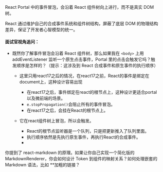

React Portal 中的事件冒泡，会沿着 React 组件树向上进行，而不是真实 DOM 树。

React 通过维护自己的合成事件系统和组件树结构，屏蔽了底层 DOM 的物理结构差异，保证了开发者心智模型的统一。


#### 面试官视角追问：


- 既然你了解事件冒泡会沿着 React 组件树，那么如果我在 `<body>` 上用 addEventListener 监听一个原生点击事件，Portal 里的点击会触发它吗？触发顺序是怎样的？（提示：这涉及到 React 合成事件和原生事件的执行顺序）

    - 这里只用react17之后的情况，在react17之前，React的事件是绑定在document上，这种设计容易出现
        - 在react17之后，事件绑定在react的根节点上，这种设计更适合portal以及微前端的场景。
        - `e.stopPropagation()`会阻止所有的事件冒泡。
        - 在react17之后，会挂在React的根节点上。

    - 它在react组件树上冒泡，所以会触发。
        - React的根节点监听器是一个队列，只是把更新推入了队列里面。
        - 执行顺序依然是先执行原生事件，再执行React的合成事件。
        - 


你提到了 react-markdown 的原理。如果让你自己实现一个简化版的 MarkdownRenderer，你会如何设计 Token 到组件的映射关系？如何处理嵌套的 Markdown 语法，比如 **加粗的链接？